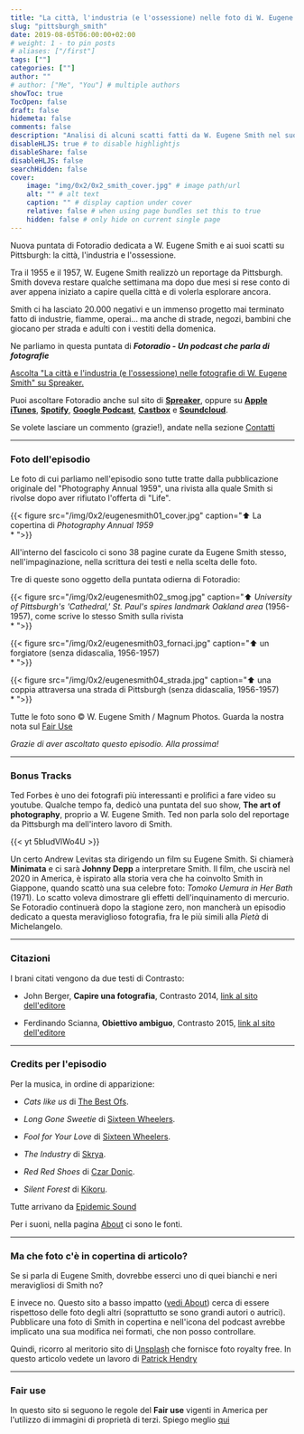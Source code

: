 ```yaml
---
title: "La città, l'industria (e l'ossessione) nelle foto di W. Eugene Smith"
slug: "pittsburgh_smith"
date: 2019-08-05T06:00:00+02:00
# weight: 1 - to pin posts
# aliases: ["/first"]
tags: [""]
categories: [""]
author: ""
# author: ["Me", "You"] # multiple authors
showToc: true
TocOpen: false
draft: false
hidemeta: false
comments: false
description: "Analisi di alcuni scatti fatti da W. Eugene Smith nel suo monumentale progetto su Pittsburgh"
disableHLJS: true # to disable highlightjs
disableShare: false
disableHLJS: false
searchHidden: false
cover:
    image: "img/0x2/0x2_smith_cover.jpg" # image path/url
    alt: "" # alt text
    caption: "" # display caption under cover
    relative: false # when using page bundles set this to true
    hidden: false # only hide on current single page
---
```


Nuova puntata di Fotoradio dedicata a W. Eugene Smith e ai suoi scatti su Pittsburgh: la città, l'industria e l'ossessione.
<!--more-->

Tra il 1955 e il 1957, W. Eugene Smith realizzò un reportage da Pittsburgh. Smith doveva restare qualche settimana ma dopo due mesi si rese conto di aver appena iniziato a capire quella città e di volerla esplorare ancora.

Smith ci ha lasciato 20.000 negativi e un immenso progetto mai terminato fatto di industrie, fiamme, operai... ma anche di strade, negozi, bambini che giocano per strada e adulti con i vestiti della domenica.

Ne parliamo in questa puntata di **_Fotoradio - Un podcast che parla di fotografie_**

<a class="spreaker-player" href="https://www.spreaker.com/episode/18791649" data-resource="episode_id=18791649" data-width="100%" data-height="200px" data-theme="light" data-playlist="false" data-playlist-continuous="false" data-autoplay="false" data-live-autoplay="false" data-chapters-image="true" data-episode-image-position="right" data-hide-logo="false" data-hide-likes="false" data-hide-comments="false" data-hide-sharing="false" data-hide-download="true">Ascolta "La città e l&#39;industria (e l&#39;ossessione) nelle fotografie di W. Eugene Smith" su Spreaker.</a>

Puoi ascoltare Fotoradio anche sul sito di <a href="https://www.spreaker.com/show/fotoradio-un-podcast-sulle-fotografie">**Spreaker**</a>, oppure su <a target="blank" href="https://podcasts.apple.com/it/podcast/fotoradio-un-podcast-sulle-fotografie/id1473090985">**Apple iTunes**</a>, <a target="blank" href="https://open.spotify.com/show/3dzBBFOJD2gaz2pRdhlzYh">**Spotify**</a>, <a target="blank" href="https://www.google.com/podcasts?feed=aHR0cHM6Ly93d3cuc3ByZWFrZXIuY29tL3Nob3cvMzYwNzI4OS9lcGlzb2Rlcy9mZWVk">**Google Podcast**</a>, <a target="blank" href="https://castbox.fm/channel/Fotoradio-un-podcast-sulle-fotografie-id2203635?country=it">**Castbox**</a> e <a target="blank" href="https://soundcloud.com/user-153455998">**Soundcloud**</a>.

Se volete lasciare un commento (grazie!), andate nella sezione <a href="/contact/">Contatti</a>

- - -

### Foto dell'episodio

Le foto di cui parliamo nell'episodio sono tutte tratte dalla pubblicazione originale del "Photography Annual 1959", una rivista alla quale Smith si rivolse dopo aver rifiutato l'offerta di "Life".

{{< figure src="/img/0x2/eugenesmith01_cover.jpg" caption="⬆︎ La copertina di _Photography Annual 1959_<br>* ">}}

All'interno del fascicolo ci sono 38 pagine curate da Eugene Smith stesso, nell'impaginazione, nella scrittura dei testi e nella scelta delle foto.

Tre di queste sono oggetto della puntata odierna di Fotoradio:

{{< figure src="/img/0x2/eugenesmith02_smog.jpg" caption="⬆︎ _University of Pittsburgh's 'Cathedral,' St. Paul's spires landmark Oakland area_ (1956-1957), come scrive lo stesso Smith sulla rivista<br>* ">}}

{{< figure src="/img/0x2/eugenesmith03_fornaci.jpg" caption="⬆︎ un forgiatore (senza didascalia, 1956-1957)<br>* ">}}

{{< figure src="/img/0x2/eugenesmith04_strada.jpg" caption="⬆︎ una coppia attraversa una strada di Pittsburgh (senza didascalia, 1956-1957) <br>* ">}}

Tutte le foto sono © W. Eugene Smith / Magnum Photos. Guarda la nostra nota sul <a target="blank" href="/static_page/fair_use/">Fair Use</a>

_Grazie di aver ascoltato questo episodio. Alla prossima!_

- - -

### Bonus Tracks

Ted Forbes è uno dei fotografi più interessanti e prolifici a fare video su youtube. Qualche tempo fa, dedicò una puntata del suo show, **The art of photography**, proprio a W. Eugene Smith. Ted non parla solo del reportage da Pittsburgh ma dell'intero lavoro di Smith.

{{< yt 5bIudVlWo4U >}}

Un certo Andrew Levitas sta dirigendo un film su Eugene Smith. Si chiamerà **Minimata** e ci sarà **Johnny Depp** a interpretare Smith. Il film, che uscirà nel 2020 in America, è ispirato alla storia vera che ha coinvolto Smith in Giappone, quando scattò una sua celebre foto: _Tomoko Uemura in Her Bath_ (1971). Lo scatto voleva dimostrare gli effetti dell'inquinamento di mercurio.<br>
Se Fotoradio continuerà dopo la stagione zero, non mancherà un episodio dedicato a questa meraviglioso fotografia, fra le più simili alla _Pietà_ di Michelangelo.


- - -

### Citazioni

I brani citati vengono da due testi di Contrasto:

- John Berger, **Capire una fotografia**, Contrasto 2014, <a target="blank" href="http://www.contrastobooks.com/product_info.php?products_id=586">link al sito dell'editore</a>

- Ferdinando Scianna, **Obiettivo ambiguo**, Contrasto 2015, <a target="blank" href="http://www.contrastobooks.com/product_info.php?products_id=703">link al sito dell'editore</a>

<!--

- - -
### Errata corrige




- - -
### Altri link

- [Gideon Mendel a Cortona On The Move](https://www.cortonaonthemove.com/exhibit/gideon-mendel/) - Gideon Mendel è a Cortona On The Move 2019 fino a settembre.


-->

- - -

### Credits per l'episodio

Per la musica, in ordine di apparizione:

- _Cats like us_ di <a href="https://www.epidemicsound.com/search/?term=The%20Best%20Ofs" target ="blank">The Best Ofs</a>.

- _Long Gone Sweetie_ di <a href="https://www.epidemicsound.com/search/?term=Sixteen%20Wheelers" target ="blank">Sixteen Wheelers</a>.

- _Fool for Your Love_ di <a href="https://www.epidemicsound.com/search/?term=Sixteen%20Wheelers" target ="blank">Sixteen Wheelers</a>.

- _The Industry_ di <a href="https://www.epidemicsound.com/search/?term=Skrya" target ="blank">Skrya</a>.

- _Red Red Shoes_ di <a href="https://www.epidemicsound.com/search/?term=Czar%20Donic" target ="blank">Czar Donic</a>.

- _Silent Forest_ di <a href="https://www.epidemicsound.com/search/?term=Kikoru" target ="blank">Kikoru</a>.

Tutte arrivano da <a href="https://www.epidemicsound.com/">Epidemic Sound</a>

Per i suoni, nella pagina <a href="/about/">About</a> ci sono le fonti.

- - -

### Ma che foto c'è in copertina di articolo?

Se si parla di Eugene Smith, dovrebbe esserci uno di quei bianchi e neri meravigliosi di Smith no?

E invece no. Questo sito a basso impatto (<a href="/about/">vedi About</a>) cerca di essere rispettoso delle foto degli altri (soprattutto se sono grandi autori o autrici). Pubblicare una foto di Smith in copertina e nell'icona del podcast avrebbe implicato una sua modifica nei formati, che non posso controllare.

Quindi, ricorro al meritorio sito di <a target="blank" href="https://unsplash.com">Unsplash</a> che fornisce foto royalty free.
In questo articolo vedete un lavoro di <a target="blank" href="https://unsplash.com/@worldsbetweenlines">Patrick Hendry</a>

- - -

### Fair use

In questo sito si seguono le regole del **Fair use** vigenti in America per l'utilizzo di immagini di proprietà di terzi. Spiego meglio <a href="/static_page/fair_use/">qui</a>
